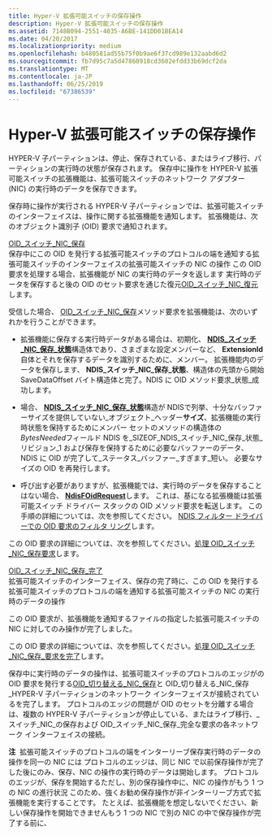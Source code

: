 ```yaml
---
title: Hyper-V 拡張可能スイッチの保存操作
description: Hyper-V 拡張可能スイッチの保存操作
ms.assetid: 7148B094-2551-4035-A6BE-141DD01BEA14
ms.date: 04/20/2017
ms.localizationpriority: medium
ms.openlocfilehash: b480581ad55b75f0b9ae6f37cd989e132aabd6d2
ms.sourcegitcommit: fb7d95c7a5d47860918cd3602efdd33b69dcf2da
ms.translationtype: MT
ms.contentlocale: ja-JP
ms.lasthandoff: 06/25/2019
ms.locfileid: "67386539"
---
```

# <a name="hyper-v-extensible-switch-save-operations"></a>Hyper-V 拡張可能スイッチの保存操作


HYPER-V 子パーティションは、停止、保存されている、またはライブ移行、パーティションの実行時の状態が保存されます。 保存中に操作を HYPER-V 拡張可能スイッチの拡張機能は、拡張可能スイッチのネットワーク アダプター (NIC) の実行時のデータを保存できます。

保存時に操作が実行される HYPER-V 子パーティションでは、拡張可能スイッチのインターフェイスは、操作に関する拡張機能を通知します。 拡張機能は、次のオブジェクト識別子 (OID) 要求で通知されます。

<a href="" id="oid-switch-nic-save"></a>[OID\_スイッチ\_NIC\_保存](https://docs.microsoft.com/windows-hardware/drivers/network/oid-switch-nic-save)  
保存中にこの OID を発行する拡張可能スイッチのプロトコルの端を通知する拡張可能スイッチのインターフェイスの拡張可能スイッチの NIC の操作 この OID 要求を処理する場合、拡張機能が NIC の実行時のデータを返します 実行時のデータを保存すると後の OID のセット要求を通じた復元[OID\_スイッチ\_NIC\_復元](https://docs.microsoft.com/windows-hardware/drivers/network/oid-switch-nic-restore)します。

受信した場合、 [OID\_スイッチ\_NIC\_保存](https://docs.microsoft.com/windows-hardware/drivers/network/oid-switch-nic-save)メソッド要求を拡張機能は、次のいずれかを行うことができます。

-   拡張機能に保存する実行時データがある場合は、初期化、 [ **NDIS\_スイッチ\_NIC\_保存\_状態**](https://docs.microsoft.com/windows-hardware/drivers/ddi/content/ntddndis/ns-ntddndis-_ndis_switch_nic_save_state)構造体であり、さまざまな設定メンバーなど、 **ExtensionId**自体とそれを保存するデータを識別するために、メンバー。 拡張機能内のデータを保存します、 **NDIS\_スイッチ\_NIC\_保存\_状態**、構造体の先頭から開始 SaveDataOffset バイト構造体と完了。NDIS に OID メソッド要求\_状態\_成功します。

-   場合、 [ **NDIS\_スイッチ\_NIC\_保存\_状態**](https://docs.microsoft.com/windows-hardware/drivers/ddi/content/ntddndis/ns-ntddndis-_ndis_switch_nic_save_state)構造が NDISで列挙、十分なバッファーサイズを提供していない\_オブジェクト\_ヘッダー**サイズ**、拡張機能の実行時状態を保持するためにメンバー セットのメソッドの構造体の*BytesNeeded*フィールド NDIS を\_SIZEOF\_NDIS\_スイッチ\_NIC\_保存\_状態\_リビジョン\_1 および保存を保持するために必要なバッファーのデータ、NDIS に OID が完了して\_ステータス\_バッファー\_すぎます\_短い。 必要なサイズの OID を再発行します。
-   呼び出す必要がありますが、拡張機能では、実行時のデータを保存することはない場合、 [ **NdisFOidRequest**](https://docs.microsoft.com/windows-hardware/drivers/ddi/content/ndis/nf-ndis-ndisfoidrequest)します。 これは、基になる拡張機能は拡張可能スイッチ ドライバー スタックの OID メソッド要求を転送します。 この手順の詳細については、次を参照してください。 [NDIS フィルター ドライバーでの OID 要求のフィルタ リング](filtering-oid-requests-in-an-ndis-filter-driver.md)します。

この OID 要求の詳細については、次を参照してください。[処理 OID\_スイッチ\_NIC\_保存要求](handling-the-oid-switch-nic-save-request.md)します。

<a href="" id="oid-switch-nic-save-complete"></a>[OID\_スイッチ\_NIC\_保存\_完了](https://docs.microsoft.com/windows-hardware/drivers/network/oid-switch-nic-save)  
拡張可能スイッチのインターフェイス、保存の完了時に、この OID を発行する拡張可能スイッチのプロトコルの端を通知する拡張可能スイッチの NIC の実行時のデータの操作

この OID 要求が、拡張機能を通知するファイルの指定した拡張可能スイッチの NIC に対してのみ操作が完了しました。

この OID 要求の詳細については、次を参照してください。[処理 OID\_スイッチ\_NIC\_保存\_要求を完了](handling-the-oid-switch-nic-save-complete-request.md)します。

保存中に実行時のデータの操作は、拡張可能スイッチのプロトコルのエッジがの OID 要求を発行する[OID\_切り替える\_NIC\_保存](https://docs.microsoft.com/windows-hardware/drivers/network/oid-switch-nic-save)と OID\_切り替える\_NIC\_保存\_HYPER-V 子パーティションのネットワーク インターフェイスが接続されているを完了します。 プロトコルのエッジの問題が OID のセットを分離する場合は、複数の HYPER-V 子パーティションが停止している、またはライブ移行、\_スイッチ\_NIC\_の保存および OID\_スイッチ\_NIC\_保存\_完全な要求の各ネットワーク インターフェイスの接続。

**注**  拡張可能スイッチのプロトコルの端をインターリーブ保存実行時のデータの操作を同一の NIC には プロトコルのエッジは、同じ NIC で以前保存操作が完了した後にのみ、保存、NIC の操作の実行時のデータは開始します。 プロトコルのエッジが、保存を開始するただし、別の保存操作中に、NIC の操作がもう 1 つの NIC の進行状況 このため、強くお勧め保存操作が非インターリーブ方式で拡張機能を実行することです。 たとえば、拡張機能を想定しないでください、新しい保存操作を開始できませんもう 1 つの NIC で別の NIC の中で保存操作が完了する前に、

 

 

 





